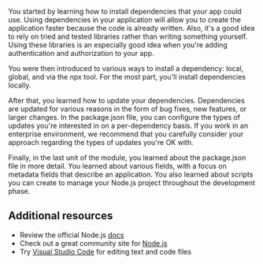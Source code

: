 You started by learning how to install dependencies that your app could use. Using dependencies in your application will allow you to create the application faster because the code is already written. Also, it's a good idea to rely on tried and tested libraries rather than writing something yourself. Using these libraries is an especially good idea when you're adding authentication and authorization to your app.

You were then introduced to various ways to install a dependency: local, global, and via the npx tool. For the most part, you'll install dependencies locally.

After that, you learned how to update your dependencies. Dependencies are updated for various reasons in the form of bug fixes, new features, or larger changes. In the package.json file, you can configure the types of updates you're interested in on a per-dependency basis. If you work in an enterprise environment, we recommend that you carefully consider your approach regarding the types of updates you're OK with.

Finally, in the last unit of the module, you learned about the package.json file in more detail. You learned about various fields, with a focus on metadata fields that describe an application. You also learned about scripts you can create to manage your Node.js project throughout the development phase.

## Additional resources

- Review the official Node.js [docs](https://nodejs.org/en/docs/)
- Check out a great community site for [Node.js](https://nodejs.dev/learn)
- Try [Visual Studio Code](https://code.visualstudio.com) for editing text and code files
